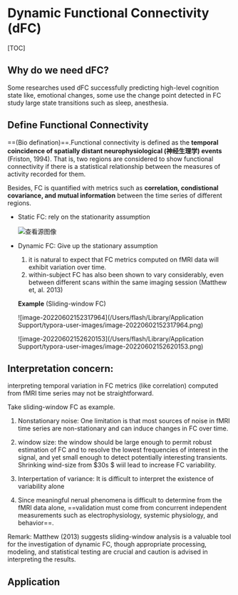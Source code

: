 # Dynamic Functional Connectivity (dFC)

[TOC]



## Why do we need dFC?

Some researches used dFC successfully predicting high-level cognition state like, emotional changes, some use the change point detected in FC study large state transitions such as sleep, anesthesia. 



## Define Functional Connectivity

==(Bio defination)==.Functional connectivity is defined as the **temporal coincidence of spatially distant neurophysiological (神经生理学) events** (Friston, 1994). That is, two regions are considered to show functional connectivity if there is a statistical relationship between the measures of activity recorded for them.

Besides, FC is quantified with metrics such as **correlation, condistional covariance, and mutual information** between the time series of different regions.

- Static FC: rely on the stationarity assumption

  ![查看源图像](https://www.researchgate.net/profile/Wiepke_Cahn/publication/51954174/figure/fig2/AS:213912634040322@1428012154823/Functional-connectivity-analysis-Consecutive-steps-of-the-functional-connectivity.png)

- Dynamic FC: Give up the stationary assumption

  1. it is natural to expect that FC metrics computed on fMRI data will exhibit variation over time.
  2. within-subject FC has also been shown to vary considerably, even between different scans within the same imaging session (Matthew et, al. 2013)

  

  **Example** (Sliding-window FC)

  ![image-20220602152317964](/Users/flash/Library/Application Support/typora-user-images/image-20220602152317964.png)

  ![image-20220602152620153](/Users/flash/Library/Application Support/typora-user-images/image-20220602152620153.png)

  

  

## Interpretation concern: 

interpreting temporal variation in FC metrics (like correlation) computed from fMRI time series may not be straightforward. 

Take sliding-window FC as example.

1. Nonstationary noise: One limitation is that most sources of noise in fMRI time series are non-stationary and can induce changes in FC over time.
2. window size: the window should be large enough to permit robust estimation of FC and to resolve the lowest frequencies of interest in the signal, and yet small enough to detect potentially interesting transients. Shrinking wind-size from $30s $ wiil lead to increase FC variability.

3. Interpertation of variance: It is difficult to interpret the existence of variability alone

4. Since meaningful nerual phenomena is difficult to determine from the fMRI data alone, ==validation must come from concurrent independent measurements such as electrophysiology, systemic physiology, and behavior==.

Remark: Matthew (2013) suggests sliding-window analysis is a valuable tool for the investigation of dynamic FC, though appropriate processing, modeling, and statistical testing are crucial and caution is advised in interpreting the results.



## Application

